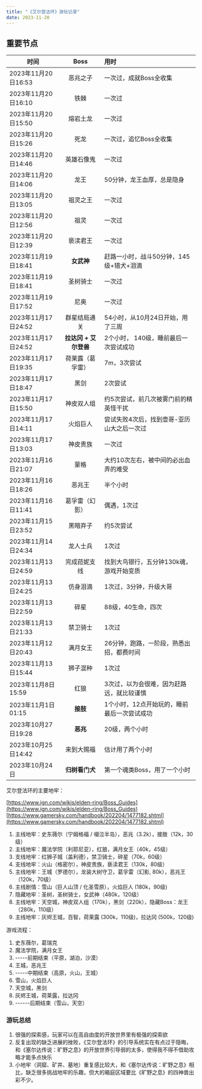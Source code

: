```yaml
---
title: "《艾尔登法环》游玩记录"
date: 2023-11-20
---
```


## 重要节点

| 时间                | Boss             | 用时                     | 
|---------------------|:----------------:|:------------------------|
| 2023年11月20日16:53  | 恶兆之子         | 一次过，成就Boss全收集                   |
| 2023年11月20日16:10  | 铁棘             | 一次过                   |
| 2023年11月20日15:50  | 熔岩土龙         | 一次过             |
| 2023年11月20日15:26  | 死龙             | 一次过，追忆Boss全收集                   |
| 2023年11月20日14:46  | 英雄石像鬼       | 一次过                   |
| 2023年11月20日14:06  | 龙王             | 50分钟，龙王血厚，总是隐身               |
| 2023年11月20日13:05  | 祖灵之王         | 一次过                   |
| 2023年11月20日12:56  | 祖灵              | 一次过                   |
| 2023年11月20日12:39  | 亵渎君王           | 一次过                   |
| 2023年11月19日18:41  | **女武神**       | 赶路一小时，战斗50分钟，145级+猎犬+泪滴  |
| 2023年11月19日18:41  | 圣树骑士         | 一次过                   |
| 2023年11月19日17:52  | 尼奥             | 一次过                   |
| 2023年11月17日24:52  | 群星结局通关      | 54小时，从10月24日开始，用了三周   |
| 2023年11月17日24:52  | **拉达冈 + 艾尔登兽** | 2个小时， 140级，睡前最后一次尝试成功  |
| 2023年11月17日19:35  | 荷莱露（葛孚雷）   | 7m，3次尝试              |
| 2023年11月17日18:47  | 黑剑             | 2次尝试                  |
| 2023年11月17日15:50  | 神皮双人组        | 约5次尝试，前几次被雾门前的精英怪干扰     |
| 2023年11月17日14:11  | 火焰巨人          | 尝试失败4次后，找到壶哥-亚历山大之后一次过     |
| 2023年11月17日13:03  | 神皮贵族          | 一次过     |
| 2023年11月16日21:07  | 蒙格              | 大约10次左右，被中间的必出血弄的难受      |
| 2023年11月16日18:26  | 恶兆王             | 半个小时                |
| 2023年11月16日11:41  | 葛孚雷（幻影）       | 偶遇，1次过                |
| 2023年11月15日23:52  | 黑暗弃子           | 约5次尝试                |
| 2023年11月14日24:34  | 龙人士兵            | 1次过                |
| 2023年11月13日24:59  | 完成菈妮支线   | 找到大鸟银行，五分钟130k魂，游戏开始变质          |
| 2023年11月13日24:25  | 仿身泪滴           | 1次过，3分钟，升级大哥        |
| 2023年11月13日22:59  | 碎星               | 88级，40生命，四次          |
| 2023年11月13日21:33  | 禁卫骑士            | 1次过          |
| 2023年11月12日20:43  | 满月女王           | 26分钟，跑路，一阶段，熟悉出招，都费时间|
| 2023年11月13日15:44  |  狮子混种         | 1次过          |
| 2023年11月8日15:59  |  红狼    | 3次过，以为会很难，因为赶路远，就比较谨慎        |
| 2023年11月1日01:15  |  **接肢**     | 1个小时，12点开始玩的，睡前最后一次尝试成功         |
| 2023年10月27日19:28  |  **恶兆**     | 20级，两个小时        |
| 2023年10月25日14:42  |  来到大赐福      | 估计用了两个小时        |
| 2023年10月24日       |  **归树看门犬**    | 第一个魂类Boss，用了一个小时 |

艾尔登法环的主要地牢：

[https://www.ign.com/wikis/elden-ring/Boss_Guides](https://www.ign.com/wikis/elden-ring/Boss_Guides)
[https://www.gamersky.com/handbook/202204/1477182.shtml](https://www.gamersky.com/handbook/202204/1477182.shtml)

1. 主线地牢：史东薇尔（宁姆格福 / 啜泣半岛），恶兆（3.2k），接肢（12k，30级）
1. 主线地牢：魔法学院（利耶尼亚），红狼，满月女王（40k，45级）
1. 支线地牢：红狮子城（盖利德），禁卫骑士，碎星（70k，60级）
1. 支线地牢：火山（格密尔），神皮贵族，亵渎君王（130k，80级）
1. 主线地牢：王城（罗德尔），龙装大树守卫，葛孚雷（幻影, 80k），恶兆王（120k，70级）
1. 主线剧情：雪山（巨人山顶 / 化圣雪原），火焰巨人 (180k，90级)
1. 隐藏地牢：圣树，圣树骑士，女武神（480k，120级）
1. 主线地牢：天空城，神皮双人组（170k），黑剑（220k），隐藏Boss：龙王（280k，110级）
1. 主线地牢：灰烬王城，百智，荷莱露 (300k，110级)，拉达冈 (500k，120级)

游戏流程：

1. 史东薇尔，葛瑞克
1. 魔法学院，满月女王
1. -----前期结束（平原，湖泊，沙漠）
1. 王城，恶兆王
1. -----中期结束（高原，火山，王城）
1. 雪山，火焰巨人
1. 天空城，黑剑
1. 灰烬王城，荷莱露，拉达冈
1. ------后期结束（雪山，天空）

### 游玩总结

1. 很强的探索感，玩家可以在高自由度的开放世界里有极强的探索欲
1. 反复出现的缺乏进展的挫败，《艾尔登法环》的引导系统实在有点过于隐晦，和《塞尔达传说：旷野之息》的开放世界引导弱的太多，使得我不得不借助攻略才能多点快乐
1. 小地牢（洞窟、矿井、墓地）重复感比较大，和《塞尔达传说：旷野之息》相比，缺乏很多挑战地牢的乐趣，但大的箱庭区域要比《旷野之息》的四神兽出彩不少。